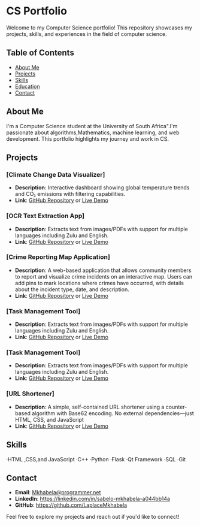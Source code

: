 # CS Portfolio

Welcome to my Computer Science portfolio! This repository showcases my projects, skills, and experiences in the field of computer science.

## Table of Contents
- [About Me](#about-me)
- [Projects](#projects)
- [Skills](#skills)
- [Education](#education)
- [Contact](#contact)

## About Me
I'm a Computer Science student at the University of South Africa".I'm passionate about algorithms,Mathematics, machine learning, and web development. This portfolio highlights my journey and work in CS.

## Projects

### [Climate Change Data Visualizer]
- **Description**: Interactive dashboard showing global temperature trends and CO₂ emissions with filtering capabilities.
- **Link**: [GitHub Repository](#) or [Live Demo](#)

  
### [OCR Text Extraction App]
- **Description**: Extracts text from images/PDFs with support for multiple languages including Zulu and English.
- **Link**: [GitHub Repository](https://github.com/LaplaceMkhabela/OCR-Text-Extraction-App) or [Live Demo](https://ocrextract.netlify.app/)

  
### [Crime Reporting Map Application]
- **Description**: A web-based application that allows community members to report and visualize crime incidents on an interactive map. Users can add pins to mark locations where crimes have occurred, with details about the incident type, date, and description.
- **Link**: [GitHub Repository](https://github.com/LaplaceMkhabela/CrimeMapper) or [Live Demo](https://crimemapp.netlify.app/)


### [Task Management Tool]
- **Description**: Extracts text from images/PDFs with support for multiple languages including Zulu and English.
- **Link**: [GitHub Repository](#) or [Live Demo](#)

  
### [Task Management Tool]
- **Description**: Extracts text from images/PDFs with support for multiple languages including Zulu and English.
- **Link**: [GitHub Repository](#) or [Live Demo](#)


### [URL Shortener]
- **Description**: A simple, self-contained URL shortener using a counter-based algorithm with Base62 encoding. No external dependencies—just HTML, CSS, and JavaScript
- **Link**: [GitHub Repository](https://github.com/LaplaceMkhabela/Url-Resizer) or [Live Demo](https://urlresize.netlify.app/)

## Skills
·HTML ,CSS,and JavaScript
·C++
·Python
·Flask
·Qt Framework
·SQL
·Git


## Contact
- **Email**: Mkhabela@programmer.net 
- **LinkedIn**: https://linkedin.com/in/sabelo-mkhabela-a044bb14a
- **GitHub**: https://github.com/LaplaceMkhabela

Feel free to explore my projects and reach out if you'd like to connect!
